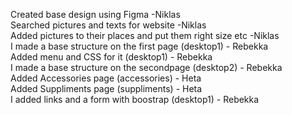 Created base design using Figma -Niklas<br>
Searched pictures and texts for website -Niklas<br>
Added pictures to their places and put them right size etc -Niklas<br>
I made a base structure on the first page (desktop1) - Rebekka <br>
Added menu and CSS for it (desktop1) - Rebekka <br>
I made a base structure on the secondpage (desktop2) - Rebekka <br>
Added Accessories page (accessories) - Heta<br>
Added Suppliments page (suppliments) - Heta <br>
I added links and a form with boostrap (desktop1) - Rebekka <br>
